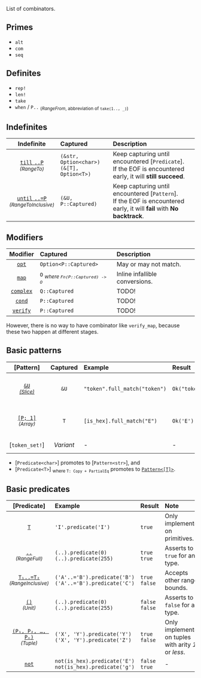 List of combinators.

## Primes

- `alt`
- `com`
- `seq`

## Definites

- `rep!`
- `len!`
- `take`
- `when` / `P..` <sub>(*RangeFrom*, abbreviation of `take(1.., _)`)</sub>

## Indefinites

| Indefinite | Captured | Description |
|:----------:|:-------- |:----------- |
| [`till`&emsp13;`..P`](till())<br /><sup>*(RangeTo)*</sup> | `(&str, Option<char>)`<br />`(&[T], Option<T>)` | Keep capturing until encountered [`Predicate`].<br />If the EOF is encountered early, it will **still succeed**. |
| [`until`&emsp13;`..=P`](until())<br /><sup>*(RangeToInclusive)*</sup> | `(&U, P::Captured)` | Keep capturing until encountered [`Pattern`].<br />If the EOF is encountered early, it will **fail** with **No backtrack**. |

## Modifiers

| Modifier | Captured | Description |
|:--------:|:-------- |:----------- |
| [`opt`](opt()) | `Option<P::Captured>` | May or may not match. |
| [`map`](map()) | `O` <sub>*where `Fn(P::Captured) -> O`*</sub> | Inline infallible conversions. |
| [`complex`](complex()) | `Q::Captured` | TODO! |
| [`cond`](cond()) | `P::Captured` | TODO! |
| [`verify`](verify()) | `P::Captured` | TODO! |

However, there is no way to have combinator like `verify_map`, because these two happen at different stages.

## Basic patterns

| [Pattern] | Captured | Example | Result | Note |
|:---------:|:--------:|:------- |:------ |:---- |
| [`&U`](Pattern)<br /><sup>[*(Slice)*](Slice)</sup> | `&U` | `"token".full_match("token")` | `Ok("token")` | Only implemented on primitives. |
| [`[P; 1]`](Pattern)<br /><sup>*(Array)*</sup> | `T` | `[is_hex].full_match("E")` | `Ok('E')` | A [`Pattern`] by promotes a single [`Predicate`]. |
| [`token_set!`] | *Variant* | - | - | `macro_rules!` TODO! |

- [`Predicate<char>`] promotes to [`Pattern<str>`], and
- [`Predicate<T>`] <sub>where `T: Copy + PartialEq`</sub> promotes to [`Pattern<[T]>`](Pattern).

## Basic predicates

| [Predicate] | Example | Result | Note |
|:-----------:|:------- |:------ |:---- |
| [`T`](Predicate) | `'I'.predicate('I')` | `true` | Only implemented on primitives. |
| [`..`](Predicate)<br /><sup>*(RangeFull)*</sup>  | `(..).predicate(0)`<br />`(..).predicate(255)` | `true`<br />`true` | Asserts to `true` for any type. |
| [`T₁..=T₂`](Predicate)<br /><sup>*(RangeInclusive)*</sup> | `('A'..='B').predicate('B')`<br />`('A'..='B').predicate('C')` | `true`<br />`false` | Accepts other range bounds. |
| [`()`](Predicate)<br /><sup>*(Unit)*</sup> | `(..).predicate(0)`<br />`(..).predicate(255)` | `false`<br />`false` | Asserts to `false` for any type. |
| [`(P₁, P₂, …, Pₙ)`](Predicate)<br /><sup>*(Tuple)*</sup> | `('X', 'Y').predicate('Y')`<br />`('X', 'Y').predicate('Z')` | `true`<br />`false` | Only implemented on tuples with arity *16* or *less*. |
| [`not`](not()) | `not(is_hex).predicate('E')`<br />`not(is_hex).predicate('g')` | `false`<br />`true` | - |
